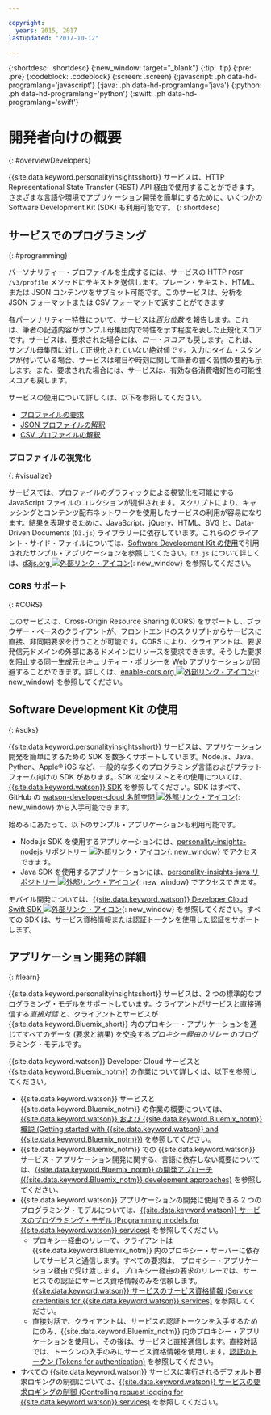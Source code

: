 ```yaml
---

copyright:
  years: 2015, 2017
lastupdated: "2017-10-12"

---
```


{:shortdesc: .shortdesc}
{:new_window: target="_blank"}
{:tip: .tip}
{:pre: .pre}
{:codeblock: .codeblock}
{:screen: .screen}
{:javascript: .ph data-hd-programlang='javascript'}
{:java: .ph data-hd-programlang='java'}
{:python: .ph data-hd-programlang='python'}
{:swift: .ph data-hd-programlang='swift'}

# 開発者向けの概要
{: #overviewDevelopers}

{{site.data.keyword.personalityinsightsshort}} サービスは、HTTP Representational State Transfer (REST) API 経由で使用することができます。さまざまな言語や環境でアプリケーション開発を簡単にするために、いくつかの Software Development Kit (SDK) も利用可能です。
{: shortdesc}

## サービスでのプログラミング
{: #programming}

パーソナリティー・プロファイルを生成するには、サービスの HTTP `POST /v3/profile` メソッドにテキストを送信します。プレーン・テキスト、HTML、または JSON コンテンツをサブミット可能です。このサービスは、分析を JSON フォーマットまたは CSV フォーマットで返すことができます

各パーソナリティー特性について、サービスは*百分位数* を報告します。これは、筆者の記述内容がサンプル母集団内で特性を示す程度を表した正規化スコアです。サービスは、要求された場合には、*ロー・スコア* も戻します。これは、サンプル母集団に対して正規化されていない絶対値です。入力にタイム・スタンプが付いている場合、サービスは曜日や時刻に関して筆者の書く習慣の要約も示します。また、要求された場合には、サービスは、有効な各消費嗜好性の可能性スコアも戻します。

サービスの使用について詳しくは、以下を参照してください。

-   [プロファイルの要求](/docs/services/personality-insights/input.html)
-   [JSON プロファイルの解釈](/docs/services/personality-insights/output.html)
-   [CSV プロファイルの解釈
](/docs/services/personality-insights/output-csv.html)

### プロファイルの視覚化
{: #visualize}

サービスでは、プロファイルのグラフィックによる視覚化を可能にする JavaScript ファイルのコレクションが提供されます。スクリプトにより、キャッシングとコンテンツ配布ネットワークを使用したサービスの利用が容易になります。結果を表現するために、JavaScript、jQuery、HTML、SVG と、Data-Driven Documents (`D3.js`) ライブラリーに依存しています。これらのクライアント・サイド・ファイルについては、[Software Development Kit の使用](#sdks)で引用されたサンプル・アプリケーションを参照してください。`D3.js` について詳しくは、[d3js.org ![外部リンク・アイコン](../../icons/launch-glyph.svg "外部リンク・アイコン")](https://d3js.org/){: new_window} を参照してください。

### CORS サポート
{: #CORS}

このサービスは、Cross-Origin Resource Sharing (CORS) をサポートし、ブラウザー・ベースのクライアントが、フロントエンドのスクリプトからサービスに直接、非同期要求を行うことが可能です。CORS により、クライアントは、要求発信元ドメインの外部にあるドメインにリソースを要求できます。そうした要求を阻止する同一生成元セキュリティー・ポリシーを Web アプリケーションが回避することができます。詳しくは、[enable-cors.org ![外部リンク・アイコン](../../icons/launch-glyph.svg "外部リンク・アイコン")](https://enable-cors.org/){: new_window} を参照してください。

## Software Development Kit の使用
{: #sdks}

{{site.data.keyword.personalityinsightsshort}} サービスは、アプリケーション開発を簡単にするための SDK を数多くサポートしています。Node.js、Java、Python、Apple&reg; iOS など、一般的な多くのプログラミング言語およびプラットフォーム向けの SDK があります。SDK の全リストとその使用については、[{{site.data.keyword.watson}} SDK](/docs/services/watson/getting-started-sdks.html) を参照してください。SDK はすべて、GitHub の [watson-developer-cloud 名前空間 ![外部リンク・アイコン](../../icons/launch-glyph.svg "外部リンク・アイコン")](https://github.com/watson-developer-cloud){: new_window} から入手可能できます。

始めるにあたって、以下のサンプル・アプリケーションも利用可能です。

-   Node.js SDK を使用するアプリケーションには、[personality-insights-nodejs リポジトリー ![外部リンク・アイコン](../../icons/launch-glyph.svg "外部リンク・アイコン")](https://github.com/watson-developer-cloud/personality-insights-nodejs){: new_window} でアクセスできます。
-   Java SDK を使用するアプリケーションには、[personality-insights-java リポジトリー ![外部リンク・アイコン](../../icons/launch-glyph.svg "外部リンク・アイコン")](https://github.com/watson-developer-cloud/personality-insights-java){: new_window} でアクセスできます。

モバイル開発については、[{{site.data.keyword.watson}} Developer Cloud Swift SDK ![外部リンク・アイコン](../../icons/launch-glyph.svg "外部リンク・アイコン")](https://github.com/watson-developer-cloud/swift-sdk){: new_window} を参照してください。すべての SDK は、サービス資格情報または認証トークンを使用した認証をサポートします。

## アプリケーション開発の詳細
{: #learn}

{{site.data.keyword.personalityinsightsshort}} サービスは、2 つの標準的なプログラミング・モデルをサポートしています。クライアントがサービスと直接通信する*直接対話* と、クライアントとサービスが {{site.data.keyword.Bluemix_short}} 内のプロキシー・アプリケーションを通じてすべてのデータ (要求と結果) を交換する*プロキシー経由のリレー* のプログラミング・モデルです。

{{site.data.keyword.watson}} Developer Cloud サービスと {{site.data.keyword.Bluemix_notm}} の作業について詳しくは、以下を参照してください。

-   {{site.data.keyword.watson}} サービスと {{site.data.keyword.Bluemix_notm}} の作業の概要については、[{{site.data.keyword.watson}} および {{site.data.keyword.Bluemix_notm}} 概説 (Getting started with {{site.data.keyword.watson}} and {{site.data.keyword.Bluemix_notm}})](/docs/services/watson/index.html) を参照してください。
-   {{site.data.keyword.Bluemix_notm}} での {{site.data.keyword.watson}} サービス・アプリケーション開発に関する、言語に依存しない概要については、[{{site.data.keyword.Bluemix_notm}} の開発アプローチ ({{site.data.keyword.Bluemix_notm}} development approaches)](/docs/services/watson/getting-started-bluemix.html) を参照してください。
-   {{site.data.keyword.watson}} アプリケーションの開発に使用できる 2 つのプログラミング・モデルについては、[{{site.data.keyword.watson}} サービスのプログラミング・モデル (Programming models for {{site.data.keyword.watson}} services)](/docs/services/watson/getting-started-develop.html) を参照してください。
    -   プロキシー経由のリレーで、クライアントは {{site.data.keyword.Bluemix_notm}} 内のプロキシー・サーバーに依存してサービスと通信します。すべての要求は、 プロキシー・アプリケーション経由で受け渡します。プロキシー経由の要求のリレーでは、サービスでの認証にサービス資格情報のみを信頼します。[{{site.data.keyword.watson}} サービスのサービス資格情報 (Service credentials for {{site.data.keyword.watson}} services)](/docs/services/watson/getting-started-credentials.html) を参照してください。
    -   直接対話で、クライアントは、サービスの認証トークンを入手するためにのみ、{{site.data.keyword.Bluemix_notm}} 内のプロキシー・アプリケーションを使用し、その後は、サービスと直接通信します。直接対話では、トークンの入手のみにサービス資格情報を使用します。[認証のトークン (Tokens for authentication)](/docs/services/watson/getting-started-tokens.html) を参照してください。
-   すべての {{site.data.keyword.watson}} サービスに実行されるデフォルト要求ロギングの制御については、[{{site.data.keyword.watson}} サービスの要求ロギングの制御 (Controlling request logging for {{site.data.keyword.watson}} services)](/docs/services/watson/getting-started-logging.html) を参照してください。
